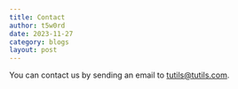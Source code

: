 ```yaml
---
title: Contact
author: t5w0rd
date: 2023-11-27
category: blogs
layout: post
---
```


You can contact us by sending an email to [tutils@tutils.com](mailto:tutils@tutils.com).
